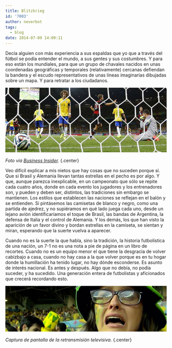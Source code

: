 ```yaml
---
title: Blitzkrieg
id: '7003'
author: neverbot
tags:
  - blog
date: 2014-07-09 14:09:11
---
```


Decía alguien con más experiencia a sus espaldas que yo que a través del fútbol se podía entender el mundo, a sus gentes y sus costumbres. Y para eso están los mundiales, para que un grupo de chavales nacidos en unas coordenadas geográficas y temporales (relativamente) cercanas defiendan la bandera y el escudo representativos de unas líneas imaginarias dibujadas sobre un mapa. Y para retratar a los ciudadanos.

![blitzkrieg](./blitzkrieg/blitzkrieg.jpg)

_Foto vía [Business Insider](http://www.businessinsider.com/photos-brazil-loss-germany-2014-7)._ {.center}

Veo difícil explicar a mis nietos que hay cosas que no suceden porque sí. Que si Brasil y Alemania llevan tantas estrellas en el pecho es por algo. Y que, aunque parezca inexplicable, en un campeonato que sólo se repite cada cuatro años, donde en cada evento los jugadores y los entrenadores son, y pueden y deben ser, distintos, las tradiciones sin embargo se mantienen. Los estilos que establecen las naciones se reflejan en el balón y se entienden. Si pintásemos las camisetas de blanco y negro, como una partida de ajedrez, y no supiéramos en qué lado juega cada uno, desde un lejano avión identificaríamos el toque de Brasil, las bandas de Argentina, la defensa de Italia y el control de Alemania. Y los demás, los que han visto la aparición de un favor divino y bordan estrellas en la camiseta, se sientan y miran, esperando que la suerte vuelva a aparecer.

Cuando no es la suerte la que habla, sino la tradición, la historia futbolística de una nación, un 7-1 no es una nota a pie de página en un libro de recortes. Cuando no es un equipo menor el que tiene la desgracia de volver cabizbajo a casa, cuando no hay casa a la que volver porque es en tu hogar donde la humillación ha tenido lugar, no hay dónde esconderse. Es asunto de interés nacional. Es antes y después. Algo que no debía, no podía suceder, y ha sucedido. Una generación entera de futbolistas y aficionados que crecerá recordando esto.

![tears](./blitzkrieg/tears.jpg)

_Captura de pantalla de la retransmisión televisiva._ {.center}
